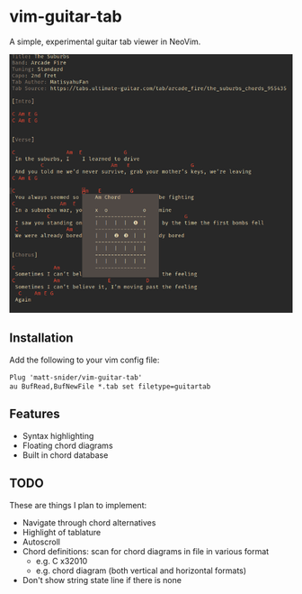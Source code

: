 # vim-guitar-tab

A simple, experimental guitar tab viewer in NeoVim.

![vim-guitar-tab example](screenshots/example.png)


## Installation

Add the following to your vim config file:

```vim
Plug 'matt-snider/vim-guitar-tab'
au BufRead,BufNewFile *.tab set filetype=guitartab
```

## Features

* Syntax highlighting
* Floating chord diagrams
* Built in chord database

## TODO

These are things I plan to implement:

* Navigate through chord alternatives
* Highlight of tablature
* Autoscroll
* Chord definitions: scan for chord diagrams in file in various format
    * e.g. C x32010 
    * e.g. chord diagram (both vertical and horizontal formats)
* Don't show string state line if there is none

